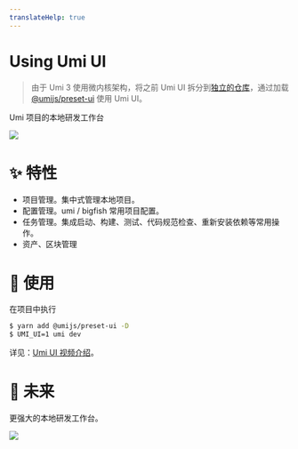 ```yaml
---
translateHelp: true
---
```


# Using Umi UI


> 由于 Umi 3 使用微内核架构，将之前 Umi UI 拆分到[独立的仓库](https://github.com/umijs/umi-ui)，通过加载 [@umijs/preset-ui](https://github.com/umijs/umi-ui#-%E5%BF%AB%E9%80%9F%E5%BC%80%E5%A7%8B) 使用 Umi UI。

Umi 项目的本地研发工作台

![](https://user-images.githubusercontent.com/13595509/73431180-c77ab400-437a-11ea-9baa-ebd00109b1d0.png)

# ✨ 特性

- 项目管理。集中式管理本地项目。
- 配置管理。umi / bigfish 常用项目配置。
- 任务管理。集成启动、构建、测试、代码规范检查、重新安装依赖等常用操作。
- 资产、区块管理

# 🔨 使用

在项目中执行

```bash
$ yarn add @umijs/preset-ui -D
$ UMI_UI=1 umi dev
```

详见：[Umi UI 视频介绍](https://www.bilibili.com/video/av66178967)。


# 🤔 未来

更强大的本地研发工作台。

![](https://img.alicdn.com/tfs/TB1hKMGeND1gK0jSZFKXXcJrVXa-2000-1120.png)
